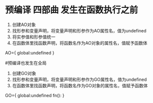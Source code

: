 # 预编译 四部曲 发生在函数执行之前

1. 创建AO对象
2. 找形参和变量声明，将变量声明和形参作为AO属性名，值为undefined
3. 将实参值和形参值统一
4. 在函数体里找函数声明，将函数名作为AO对象的属性名，值赋予函数体

AO={
    global:undefined
}

#预编译也发生在全局
1. 创建GO对象
2. 找形参和变量声明，将变量声明和形参作为GO属性名，值为undefined
3. 在函数体里找函数声明，将函数名作为GO对象的属性名，值赋予函数体

GO={
    global:undefined
    fn():
}